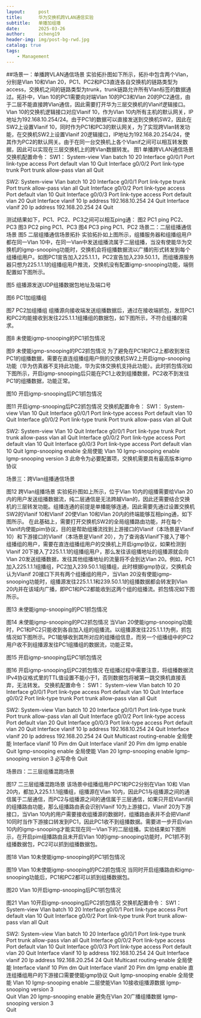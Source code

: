 ```yaml
---
layout:     post
title:      华为交换机跨VLAN通信实验
subtitle:   单播加组播
date:       2025-03-26
author:     zcheng19
header-img: img/post-bg-rwd.jpg
catalog: true
tags:
    - Management
---
```


##场景一：单播跨VLAN通信场景
实验拓扑图如下所示，拓扑中包含两个Vlan，分别是Vlan 10和Vlan 20，PC1、PC2和PC3直连各自交换机的链路类型为access，交换机之间的链路类型为trunk，trunk链路允许所有Vlan标签的数据通过。拓扑中，Vlan 10的PC1需要向对端Vlan 10的PC3和Vlan 20的PC2通信，由于二层不能直接跨Vlan通信，因此需要打开华为三层交换机的Vlanif逻辑接口。Vlan 10的交换机逻辑接口对应Vlanif 10，作为Vlan 10内所有主机的默认网关，IP地址为192.168.10.254/24。由于PC1的数据可以直接发送到交换机SW2，因此在SW2上设置Vlanif 10，同时作为PC1和PC3的默认网关，为了实现跨Vlan转发功能，在交换机SW2上设置Vlanif 20逻辑接口，IP地址为192.168.20.254/24，使其作为PC2的默认网关。由于在同一台交换机上各个Vlanif之间可以相互转发数据，因此可以实现在三层交换机上的跨Vlan数据转发。
图1  单播跨VLAN通信场景
交换机配置命令：
SW1：
System-view
Vlan batch 10 20
Interface g0/0/1
Port link-type access
Port default vlan 10
Quit
Interface g0/0/2
Port link-type trunk
Port trunk allow-pass vlan all
Quit

SW2:
System-view
Vlan batch 10 20
Interface g0/0/1
Port link-type trunk
Port trunk allow-pass vlan all
Quit
Interface g0/0/2
Port link-type access
Port default vlan 10
Quit
Interface g0/0/3
Port link-type access
Port default vlan 20
Quit
Interface vlanif 10
Ip address 192.168.10.254 24
Quit
Interface vlanif 20
Ip address 192.168.20.254 24
Quit

测试结果如下，PC1、PC2、PC3之间可以相互ping通：
图2 PC1 ping PC2、PC3
图3 PC2 ping PC1、PC3
图4 PC3 ping PC1、PC2
场景二：二层组播通信场景
图5 二层组播通信场景拓扑
实验拓扑如上图所示，组播服务器和组播组用户都在同一Vlan 10中，在同一Vlan中发送组播流属于二层组播，当没有使能华为交换机的igmp-snooping功能时，交换机会将组播数据流以广播的形式转发到每个组播组用户。如图PC1宣告加入225.1.1.1，PC2宣告加入239.50.1.1，而组播源服务器只想为225.1.1.1的组播组用户推流，交换机没有配置igmp-snooping功能，端侧配置如下图所示。
 
图5 组播源发送UDP组播数据包地址及端口号
 
图6 PC1加组播组
 
图7 PC2加组播组
组播源向接收端发送组播数据后，通过在接收端抓包，发现PC1和PC2均能接收到发往225.1.1.1组播组的数据包，如下图所示，不符合组播的需求。
 
图8 未使能igmp-snooping的PC1抓包情况
 
图9 未使能igmp-snooping的PC2抓包情况
为了避免在PC1和PC2上都收到发往PC1的组播数据，需要在直连组播组用户侧的交换机SW2上开启igmp-snooping功能（华为仿真器不支持此功能，华为实体交换机支持此功能）。此时抓包情况如下图所示，开启igmp-snooping后只能在PC1上收到组播数据，PC2收不到发往PC1的组播数据，功能正常。

图10 开启igmp-snooping后PC1抓包情况
 
图11 开启igmp-snooping后PC2抓包情况
交换机配置命令：
SW1：
System-view
Vlan 10 
Quit
Interface g0/0/1
Port link-type access
Port default vlan 10
Quit
Interface g0/0/2
Port link-type trunk
Port trunk allow-pass vlan all
Quit

SW2:
System-view
Vlan 10
Quit
Interface g0/0/1
Port link-type trunk
Port trunk allow-pass vlan all
Quit
Interface g0/0/2
Port link-type access
Port default vlan 10
Quit
Interface g0/0/3
Port link-type access
Port default vlan 10
Quit
Igmp-snooping enable   全局使能
Vlan 10
Igmp-snooping enable   
Igmp-snooping version 3   此命令为必要配置项，交换机需要具有最高版本igmp协议

场景三：跨Vlan组播通信场景
 
图12 跨Vlan组播场景
实验拓扑图如上所示，位于Vlan 10内的组播需要给Vlan 20内的用户发送组播数据流，纯二层通信是无法跨越Vlan的，因此还需要结合交换机的三层转发功能。组播连通的前提是单播能够连通，因此需要先通过设置交换机SW2的Vlanif 10和Vlanif 20使Vlan 10和Vlan 20内的终端能够互相ping通，如下图所示。
在此基础上，需要打开交换机SW2的全局组播路由功能，并在每个Vlanif内使能pim协议，目的是帮助组播流找到上游接口的Vlanif（本场景是Vlanif 10）和下游接口的Vlanif（本场景是Vlanif 20），为了查询各Vlanif下接入了哪个组播组的用户，需要在直连组播组用户的交换机上开启igmp协议，如果检测到Vlanif 20下接入了225.1.1.1的组播组用户，那么发往该组播地址的组播源就会向Vlan 20发送组播数据，发往其他组播地址的流量将不会到达Vlan 20。例如，PC1加入225.1.1.1组播组，PC2加入239.50.1.1组播组，此时根据igmp协议，交换机会认为Vlanif 20接口下共有两个组播组的用户，当Vlan 20没有使能igmp-snooping功能时，组播源发往225.1.1.1和239.50.1.1的组播数据都会转发到Vlan 20内并在该域内广播，即PC1和PC2都能收到这两个组的组播流。抓包情况如下图所示。
 
图13 未使能igmp-snooping的PC1抓包情况
 
图14 未使能igmp-snooping的PC2抓包情况
当Vlan 20使能igmp-snooping功能时，PC1和PC2只能收到各自加入组的组播流。以组播源发往225.1.1.1为例，抓包情况如下图所示。PC1能够收到其所对应的组播组信息，而另一个组播组中的PC2用户收不到组播源发往PC1组播组的数据流，功能正常。
 
图15 开启igmp-snooping后PC1抓包情况
 
图16 开启igmp-snooping后PC2抓包情况
在组播过程中需要注意，将组播数据流IPv4协议格式里的TTL值设置不能小于1，否则数据包将被第一跳交换机直接丢弃，无法转发。
交换机配置命令：
SW1：
System-view
Vlan batch 10 20
Interface g0/0/1
Port link-type access
Port default vlan 10
Quit
Interface g0/0/2
Port link-type trunk
Port trunk allow-pass vlan all
Quit

SW2:
System-view
Vlan batch 10 20
Interface g0/0/1
Port link-type trunk
Port trunk allow-pass vlan all
Quit
Interface g0/0/2
Port link-type access
Port default vlan 20
Quit
Interface g0/0/3
Port link-type access
Port default vlan 20
Quit
Interface vlanif 10
Ip address 192.168.10.254 24
Quit
Interface vlanif 20
Ip address 192.168.20.254 24
Quit
Multicast routing-enable    全局使能
Interface vlanif 10
Pim dm
Quit
Interface vlanif 20
Pim dm
Igmp enable
Quit
Igmp-snooping enable   全局使能
Vlan 20
Igmp-snooping enable
Igmp-snooping version 3    必写命令
Quit

场景四：二三层组播混跑场景
 
图17 二三层组播混跑场景
该场景中组播组用户PC1和PC2分别在Vlan 10和 Vlan 20内，都加入225.1.1.1组播组，组播源在Vlan 10内，因此PC1与组播源之间的通信属于二层通信，而PC2与组播源之间的通信属于三层通信，如果只开启Vlanif间的组播路由功能，那么组播路由表会识别Vlanif 10为上游接口，Vlanif 20为下游接口，当Vlan 10内的用户需要接收组播源的数据时，组播路由表并不会把Vlanif 10同时当作下游接口转发到PC1，因此PC1收不到组播数据。需要进一步开启vlan 10内的igmp-snooping才能实现在同一Vlan下的二层组播。实验结果如下图所示，在开启pim组播路由且未开启Vlan 10的igmp-snooping功能时，PC1抓不到组播数据包，PC2可以抓到组播数据包。
 
图18 Vlan 10未使能igmp-snooping的PC1抓包情况
 
图19 Vlan 10未使能igmp-snooping的PC2抓包情况
当同时开启组播路由和igmp-snooping功能后，PC1和PC2都可以抓到组播数据包。
 
图20 Vlan 10开启igmp-snooping后PC1抓包情况
 
图21 Vlan 10开启igmp-snooping后PC2抓包情况
交换机配置命令：
SW1：
System-view
Vlan batch 10 20
Interface g0/0/1
Port link-type access
Port default vlan 10
Quit
Interface g0/0/2
Port link-type trunk
Port trunk allow-pass vlan all
Quit

SW2:
System-view
Vlan batch 10 20
Interface g0/0/1
Port link-type trunk
Port trunk allow-pass vlan all
Quit
Interface g0/0/2
Port link-type access
Port default vlan 10
Quit
Interface g0/0/3
Port link-type access
Port default vlan 20
Quit
Interface vlanif 10
Ip address 192.168.10.254 24
Quit
Interface vlanif 20
Ip address 192.168.20.254 24
Quit
Multicast routing-enable    全局使能
Interface vlanif 10
Pim dm
Quit
Interface vlanif 20
Pim dm
Igmp enable   直连组播组用户的下游接口需要使能igmp协议
Quit
Igmp-snooping enable   全局使能
Vlan 10
Igmp-snooping enable   二层使能Vlan 10接收组播源数据
Igmp-snooping version 3    
Quit
Vlan 20
Igmp-snooping enable   避免在Vlan 20广播组播数据
Igmp-snooping version 3   
Quit
